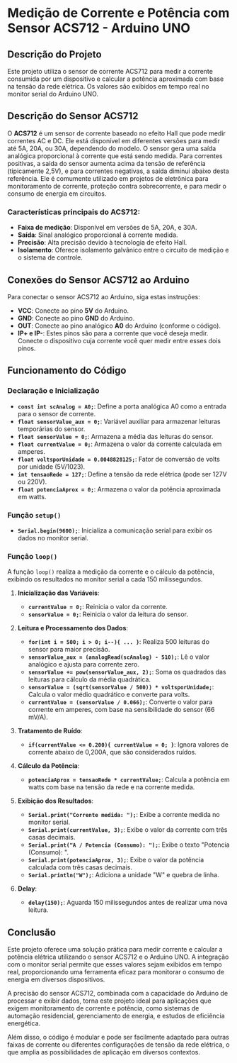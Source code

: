 # Medição de Corrente e Potência com Sensor ACS712 - Arduino UNO

## Descrição do Projeto

Este projeto utiliza o sensor de corrente ACS712 para medir a corrente consumida por um dispositivo e calcular a potência aproximada com base na tensão da rede elétrica. Os valores são exibidos em tempo real no monitor serial do Arduino UNO.

## Descrição do Sensor ACS712

O **ACS712** é um sensor de corrente baseado no efeito Hall que pode medir correntes AC e DC. Ele está disponível em diferentes versões para medir até 5A, 20A, ou 30A, dependendo do modelo. O sensor gera uma saída analógica proporcional à corrente que está sendo medida. Para correntes positivas, a saída do sensor aumenta acima da tensão de referência (tipicamente 2,5V), e para correntes negativas, a saída diminui abaixo desta referência. Ele é comumente utilizado em projetos de eletrônica para monitoramento de corrente, proteção contra sobrecorrente, e para medir o consumo de energia em circuitos.

### Características principais do ACS712:
- **Faixa de medição**: Disponível em versões de 5A, 20A, e 30A.
- **Saída**: Sinal analógico proporcional à corrente medida.
- **Precisão**: Alta precisão devido à tecnologia de efeito Hall.
- **Isolamento**: Oferece isolamento galvânico entre o circuito de medição e o sistema de controle.

## Conexões do Sensor ACS712 ao Arduino

Para conectar o sensor ACS712 ao Arduino, siga estas instruções:

- **VCC**: Conecte ao pino **5V** do Arduino.
- **GND**: Conecte ao pino **GND** do Arduino.
- **OUT**: Conecte ao pino analógico **A0** do Arduino (conforme o código).
- **IP+ e IP-**: Estes pinos são para a corrente que você deseja medir. Conecte o dispositivo cuja corrente você quer medir entre esses dois pinos.

## Funcionamento do Código

### Declaração e Inicialização

- **`const int scAnalog = A0;`**: Define a porta analógica A0 como a entrada para o sensor de corrente.
- **`float sensorValue_aux = 0;`**: Variável auxiliar para armazenar leituras temporárias do sensor.
- **`float sensorValue = 0;`**: Armazena a média das leituras do sensor.
- **`float currentValue = 0;`**: Armazena o valor da corrente calculada em amperes.
- **`float voltsporUnidade = 0.0048828125;`**: Fator de conversão de volts por unidade (5V/1023).
- **`int tensaoRede = 127;`**: Define a tensão da rede elétrica (pode ser 127V ou 220V).
- **`float potenciaAprox = 0;`**: Armazena o valor da potência aproximada em watts.

### Função `setup()`

- **`Serial.begin(9600);`**: Inicializa a comunicação serial para exibir os dados no monitor serial.

### Função `loop()`

A função `loop()` realiza a medição da corrente e o cálculo da potência, exibindo os resultados no monitor serial a cada 150 milissegundos.

1. **Inicialização das Variáveis**:
   - **`currentValue = 0;`**: Reinicia o valor da corrente.
   - **`sensorValue = 0;`**: Reinicia o valor da leitura do sensor.

2. **Leitura e Processamento dos Dados**:
   - **`for(int i = 500; i > 0; i--){ ... }`**: Realiza 500 leituras do sensor para maior precisão.
   - **`sensorValue_aux = (analogRead(scAnalog) - 510);`**: Lê o valor analógico e ajusta para corrente zero.
   - **`sensorValue += pow(sensorValue_aux, 2);`**: Soma os quadrados das leituras para cálculo da média quadrática.
   - **`sensorValue = (sqrt(sensorValue / 500)) * voltsporUnidade;`**: Calcula o valor médio quadrático e converte para volts.
   - **`currentValue = (sensorValue / 0.066);`**: Converte o valor para corrente em amperes, com base na sensibilidade do sensor (66 mV/A).

3. **Tratamento de Ruído**:
   - **`if(currentValue <= 0.200){ currentValue = 0; }`**: Ignora valores de corrente abaixo de 0,200A, que são considerados ruídos.

4. **Cálculo da Potência**:
   - **`potenciaAprox = tensaoRede * currentValue;`**: Calcula a potência em watts com base na tensão da rede e na corrente medida.

5. **Exibição dos Resultados**:
   - **`Serial.print("Corrente medida: ");`**: Exibe a corrente medida no monitor serial.
   - **`Serial.print(currentValue, 3);`**: Exibe o valor da corrente com três casas decimais.
   - **`Serial.print("A / Potencia (Consumo): ");`**: Exibe o texto "Potencia (Consumo): ".
   - **`Serial.print(potenciaAprox, 3);`**: Exibe o valor da potência calculada com três casas decimais.
   - **`Serial.println("W");`**: Adiciona a unidade "W" e quebra de linha.

6. **Delay**:
   - **`delay(150);`**: Aguarda 150 milissegundos antes de realizar uma nova leitura.

## Conclusão

Este projeto oferece uma solução prática para medir corrente e calcular a potência elétrica utilizando o sensor ACS712 e o Arduino UNO. A integração com o monitor serial permite que esses valores sejam exibidos em tempo real, proporcionando uma ferramenta eficaz para monitorar o consumo de energia em diversos dispositivos. 

A precisão do sensor ACS712, combinada com a capacidade do Arduino de processar e exibir dados, torna este projeto ideal para aplicações que exigem monitoramento de corrente e potência, como sistemas de automação residencial, gerenciamento de energia, e estudos de eficiência energética.

Além disso, o código é modular e pode ser facilmente adaptado para outras faixas de corrente ou diferentes configurações de tensão da rede elétrica, o que amplia as possibilidades de aplicação em diversos contextos.
